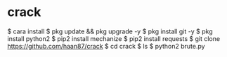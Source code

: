 # crack
$ cara install
$ pkg update && pkg upgrade -y
$ pkg install git -y
$ pkg install python2
$ pip2 install mechanize
$ pip2 install requests
$ git clone https://github.com/haan87/crack
$ cd crack
$ ls
$ python2 brute.py
